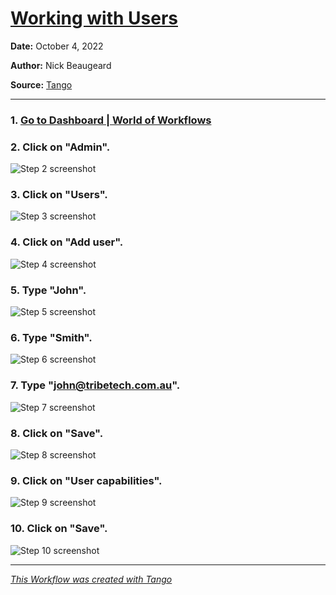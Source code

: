 # [Working with Users](https://app.tango.us/app/workflow/831bf5cb-4ce0-415a-a77a-4919a0fc6f10?utm_source=markdown&utm_medium=markdown&utm_campaign=workflow%20export%20links)



__Date:__ October 4, 2022

__Author:__ Nick Beaugeard

__Source:__ [Tango](https://app.tango.us/app/workflow/831bf5cb-4ce0-415a-a77a-4919a0fc6f10?utm_source=markdown&utm_medium=markdown&utm_campaign=workflow%20export%20links)

***

### 1. [Go to Dashboard | World of Workflows](https://localhost:7063/)


### 2. Click on "Admin".
![Step 2 screenshot](https://images.tango.us/public/screenshot_2c2a9f7d-ab2e-413f-b656-b3db8886a071.png?crop=focalpoint&fit=crop&fp-x=0.2419&fp-y=0.0259&fp-z=2.8293&w=1200&ar=1718%3A1235)


### 3. Click on "Users".
![Step 3 screenshot](https://images.tango.us/public/screenshot_4bca2adb-036b-438b-9634-fb56693aa445.png?crop=focalpoint&fit=crop&fp-x=0.2593&fp-y=0.3085&fp-z=1.2798&w=1200&ar=1718%3A1235)


### 4. Click on "Add user".
![Step 4 screenshot](https://images.tango.us/public/screenshot_2cff7907-bd3e-41aa-b5ba-6882b8e62a5d.png?crop=focalpoint&fit=crop&fp-x=0.9354&fp-y=0.1069&fp-z=3.0233&w=1200&ar=1718%3A1235)


### 5. Type "John".
![Step 5 screenshot](https://images.tango.us/public/screenshot_135339a2-5659-45fa-96e9-3e49c6191a08.png?crop=focalpoint&fit=crop&fp-x=0.8696&fp-y=0.1352&fp-z=3.0233&w=1200&ar=1718%3A1235)


### 6. Type "Smith".
![Step 6 screenshot](https://images.tango.us/public/screenshot_f98f1189-fcd8-405f-b81b-1ac931454d4a.png?crop=focalpoint&fit=crop&fp-x=0.8696&fp-y=0.2016&fp-z=3.0233&w=1200&ar=1718%3A1235)


### 7. Type "john@tribetech.com.au".
![Step 7 screenshot](https://images.tango.us/public/screenshot_eb7a872b-dbba-4860-a703-44e900f632c5.png?crop=focalpoint&fit=crop&fp-x=0.8696&fp-y=0.2680&fp-z=3.0233&w=1200&ar=1718%3A1235)


### 8. Click on "Save".
![Step 8 screenshot](https://images.tango.us/public/screenshot_0219c27b-bbe3-4a6f-8d3e-3c8e48b90f34.png?crop=focalpoint&fit=crop&fp-x=0.9712&fp-y=0.3287&fp-z=3.0233&w=1200&ar=1718%3A1235)


### 9. Click on "User capabilities".
![Step 9 screenshot](https://images.tango.us/public/screenshot_920c44ed-b90c-47d0-abcb-47013c55d586.png?crop=focalpoint&fit=crop&fp-x=0.8484&fp-y=0.4308&fp-z=3.1626&w=1200&ar=1718%3A1235)


### 10. Click on "Save".
![Step 10 screenshot](https://images.tango.us/public/screenshot_a5b87db8-6793-4d85-9d58-c26033256271.png?crop=focalpoint&fit=crop&fp-x=0.9712&fp-y=0.2777&fp-z=3.0233&w=1200&ar=1718%3A1235)


***
_[This Workflow was created with Tango](https://app.tango.us/app/workflow/831bf5cb-4ce0-415a-a77a-4919a0fc6f10?utm_source=markdown&utm_medium=markdown&utm_campaign=workflow%20export%20links)_